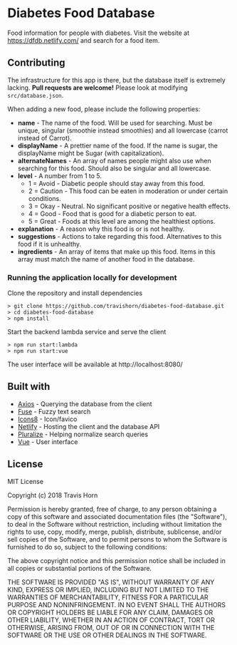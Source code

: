 # Diabetes Food Database

Food information for people with diabetes. Visit the website at
https://dfdb.netlify.com/ and search for a food item.

## Contributing

The infrastructure for this app is there, but the database itself is extremely lacking. **Pull
requests are welcome!** Please look at modifying `src/database.json`.

When adding a new food, please include the following properties:

- **name** - The name of the food. Will be used for searching. Must be unique, singular (smoothie
instead smoothies) and all lowercase (carrot instead of Carrot).
- **displayName** - A prettier name of the food. If the name is sugar, the displayName might be
Sugar (with capitalization).
- **alternateNames** - An array of names people might also use when searching for this food. Should
also be singular and all lowercase.
- **level** - A number from 1 to 5.
  - 1 = Avoid - Diabetic people should stay away from this food.
  - 2 = Caution - This food can be eaten in moderation or under certain conditions.
  - 3 = Okay - Neutral. No significant positive or negative health effects.
  - 4 = Good - Food that is good for a diabetic person to eat.
  - 5 = Great - Foods at this level are among the healthiest options.
- **explanation** - A reason why this food is or is not healthy.
- **suggestions** - Actions to take regarding this food. Alternatives to this food if it is
unhealthy.
- **ingredients** - An array of items that make up this food. Items in this array must match the
name of another food in the database.

### Running the application locally for development

Clone the repository and install dependencies

```
> git clone https://github.com/travishorn/diabetes-food-database.git
> cd diabetes-food-database
> npm install
```

Start the backend lambda service and serve the client

```
> npm run start:lambda
> npm run start:vue
```

The user interface will be available at http://localhost:8080/

## Built with

- [Axios](https://github.com/axios/axios) - Querying the database from the client
- [Fuse](http://fusejs.io/) - Fuzzy text search
- [Icons8](https://icons8.com) - Icon/favico
- [Netlify](https://netlify.com) - Hosting the client and the database API
- [Pluralize](https://github.com/blakeembrey/pluralize) - Helping normalize search queries
- [Vue](https://vuejs.org) - User interface

## License

MIT License

Copyright (c) 2018 Travis Horn

Permission is hereby granted, free of charge, to any person obtaining a copy
of this software and associated documentation files (the "Software"), to deal
in the Software without restriction, including without limitation the rights
to use, copy, modify, merge, publish, distribute, sublicense, and/or sell
copies of the Software, and to permit persons to whom the Software is
furnished to do so, subject to the following conditions:

The above copyright notice and this permission notice shall be included in all
copies or substantial portions of the Software.

THE SOFTWARE IS PROVIDED "AS IS", WITHOUT WARRANTY OF ANY KIND, EXPRESS OR
IMPLIED, INCLUDING BUT NOT LIMITED TO THE WARRANTIES OF MERCHANTABILITY,
FITNESS FOR A PARTICULAR PURPOSE AND NONINFRINGEMENT. IN NO EVENT SHALL THE
AUTHORS OR COPYRIGHT HOLDERS BE LIABLE FOR ANY CLAIM, DAMAGES OR OTHER
LIABILITY, WHETHER IN AN ACTION OF CONTRACT, TORT OR OTHERWISE, ARISING FROM,
OUT OF OR IN CONNECTION WITH THE SOFTWARE OR THE USE OR OTHER DEALINGS IN THE
SOFTWARE.